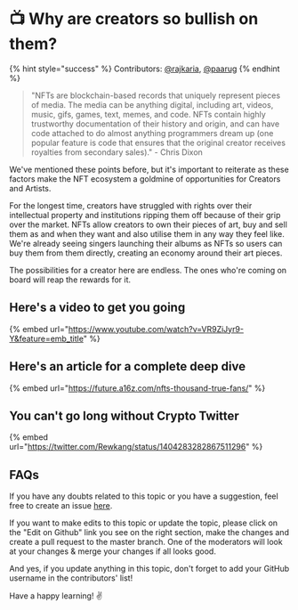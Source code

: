 # 📺 Why are creators so bullish on them?

{% hint style="success" %}
Contributors: [@rajkaria](https://github.com/rajkaria), [@paarug](https://github.com/paarug)
{% endhint %}

>"NFTs are blockchain-based records that uniquely represent pieces of media. The media can be anything digital, including art, videos, music, gifs, games, text, memes, and code. NFTs contain highly trustworthy documentation of their history and origin, and can have code attached to do almost anything programmers dream up (one popular feature is code that ensures that the original creator receives royalties from secondary sales)." - Chris Dixon

We've mentioned these points before, but it's important to reiterate as these factors make the NFT ecosystem a goldmine of opportunities for Creators and Artists.

For the longest time, creators have struggled with rights over their intellectual property and institutions ripping them off because of their grip over the market. NFTs allow creators to own their pieces of art, buy and sell them as and when they want and also utilise them in any way they feel like. We're already seeing singers launching their albums as NFTs so users can buy them from them directly, creating an economy around their art pieces.

The possibilities for a creator here are endless. The ones who're coming on board will reap the rewards for it.

## Here's a video to get you going

{% embed url="https://www.youtube.com/watch?v=VR9ZiJyr9-Y&feature=emb_title" %}

## Here's an article for a complete deep dive

{% embed url="https://future.a16z.com/nfts-thousand-true-fans/" %}

## You can't go long without Crypto Twitter

{% embed url="https://twitter.com/Rewkang/status/1404283282867511296" %}

## FAQs

If you have any doubts related to this topic or you have a suggestion, feel free to create an issue [here](https://github.com/SuperteamDAO/ground-zero/issues).

If you want to make edits to this topic or update the topic, please click on the "Edit on Github" link you see on the right section, make the changes and create a pull request to the master branch. One of the moderators will look at your changes & merge your changes if all looks good.

And yes, if you update anything in this topic, don't forget to add your GitHub username in the contributors' list!

Have a happy learning! ✌️
